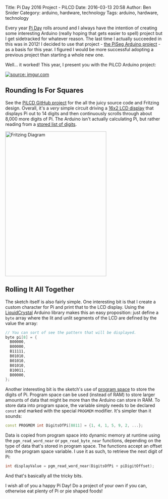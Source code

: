 Title: Pi Day 2016 Project - PiLCD
Date: 2016-03-13 20:58
Author: Ben Snider
Category: arduino, hardware, technology
Tags: arduino, hardware, technology

Every year [Pi Day](http://www.piday.org) rolls around and I always have the intention of creating some interesting Arduino (really hoping that gets easier to spell) project but I get sidetracked for whatever reason. The last time I actually succeeded in this was in 2012! I decided to use that project - [the PiSeg Arduino project](http://www.bensnider.com/piseg-arduino-project.html) - as a basis for this year. I figured I would be more successful adopting a previous project than starting a whole new one.

Well... it worked! This year, I present you with the PiLCD Arduino project:

<a href="http://imgur.com/2gC889M"><img src="http://i.imgur.com/2gC889M.gif" title="source: imgur.com" /></a>

## Rounding Is For Squares

See the [PiLCD GitHub project](https://github.com/stupergenius/Arduino-Sandbox/tree/master/PiLCD) for the all the juicy source code and Fritzing design. Overall, it's a *very* simple circuit driving a [16x2 LCD display](https://www.sparkfun.com/products/9052) that displays Pi out to 14 digits and then continuously scrolls through about 8,000 more digits of Pi. The Arduino isn't actually calculating Pi, but rather reading from a [stored list of digits](http://www.geom.uiuc.edu/~huberty/math5337/groupe/digits.html).

<img src="http://media.bensnider.com/images/PiLCD_bb.jpg" width="320" height="457" alt="Fritzing Diagram" />

## Rolling It All Together

The sketch itself is also fairly simple. One interesting bit is that I create a custom character for Pi and print that to the LCD display. Using the [LiquidCrystal](https://www.arduino.cc/en/Reference/LiquidCrystal) Arduino library makes this an easy proposition: just define a `byte` array where the lit and unlit segments of the LCD are defined by the value the array:

```cpp
// You can sort of see the pattern that will be displayed.
byte pi[8] = {
  B00000,
  B00000,
  B11111,
  B01010,
  B01010,
  B01010,
  B10011,
  B00000,
};
```


Another interesting bit is the sketch's use of [program space](https://www.arduino.cc/en/Reference/PROGMEM) to store the digits of Pi. Program space can be used (instead of RAM) to store larger amounts of data that might be more than the Arduino can store in RAM. To store data into program space, the variable simply needs to be declared `const` and marked with the special `PROGMEM` modifier. It's simpler than it sounds:

```cpp
const PROGMEM int DigitsOfPi[8811] = {1, 4, 1, 5, 9, 2, ...};
```

Data is copied from program space into dynamic memory at runtime using the `pgm_read_word_near` or `pgm_read_byte_near` functions, depending on the type of data that's stored in program space. The functions accept an offset into the program space variable. I use it as such, to retrieve the next digit of Pi:

```cpp
int displayValue = pgm_read_word_near(DigitsOfPi + piDigitOffset);
```

And that's basically all the tricky bits.

I wish all of you a happy Pi Day! Do a project of your own if you can, otherwise eat plenty of Pi or pie shaped foods!
